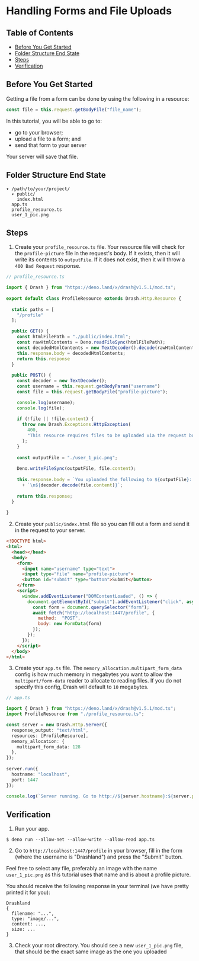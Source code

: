 # Handling Forms and File Uploads

## Table of Contents

* [Before You Get Started](#before-you-get-started)
* [Folder Structure End State](#folder-structure-end-state)
* [Steps](#steps)
* [Verification](#verification)

## Before You Get Started

Getting a file from a form can be done by using the following in a resource:

```typescript
const file = this.request.getBodyFile("file_name");
```

In this tutorial, you will be able to go to:

* go to your browser;
* upload a file to a form; and
* send that form to your server

Your server will save that file.

## Folder Structure End State

```text
▾ /path/to/your/project/
  ▾ public/
    index.html
  app.ts
  profile_resource.ts
  user_1_pic.png
```

## Steps

1. Create your `profile_resource.ts` file. Your resource file will check for the `profile-picture` file in the request's body. If it exists, then it will write its contents to `outputFile`. If it does not exist, then it will throw a `400 Bad Request` response.

  ```typescript
  // profile_resource.ts

  import { Drash } from "https://deno.land/x/drash@v1.5.1/mod.ts";
   
  export default class ProfileResource extends Drash.Http.Resource {
   
    static paths = [
      "/profile"
    ];

    public GET() {
      const htmlFilePath = "./public/index.html";
      const rawHtmlContents = Deno.readFileSync(htmlFilePath);
      const decodedHtmlContents = new TextDecoder().decode(rawHtmlContents);
      this.response.body = decodedHtmlContents;
      return this.response
    }
   
    public POST() {
      const decoder = new TextDecoder();
      const username = this.request.getBodyParam("username")
      const file = this.request.getBodyFile("profile-picture");

      console.log(username);
      console.log(file);
   
      if (!file || !file.content) {
        throw new Drash.Exceptions.HttpException(
          400,
          "This resource requires files to be uploaded via the request body."
        );
      }
   
      const outputFile = "./user_1_pic.png";
   
      Deno.writeFileSync(outputFile, file.content);
   
      this.response.body = `You uploaded the following to ${outputFile}: `
        + `\n${decoder.decode(file.content)}`;
   
      return this.response;
    }
   
  }
  ```

2. Create your `public/index.html` file so you can fill out a form and send it in the request to your server.

  ```html
  <!DOCTYPE html>
  <html>
    <head></head>
    <body>
      <form>
        <input name="username" type="text">
        <input type="file" name="profile-picture">
        <button id="submit" type="button">Submit</button>
      </form>
      <script>
        window.addEventListener("DOMContentLoaded", () => {
          document.getElementById("submit").addEventListener("click", async () => {
            const form = document.querySelector("form");
            await fetch("http://localhost:1447/profile", {
              method:  "POST",
              body: new FormData(form)
            });
          });
        });
      </script>
    </body>
  </html>
  ```

3. Create your `app.ts` file. The `memory_allocation.multipart_form_data` config is how much memory in megabytes you want to allow the `multipart/form-data` reader to allocate to reading files. If you do not specify this config, Drash will default to `10` megabytes.

  ```typescript
  // app.ts

  import { Drash } from "https://deno.land/x/drash@v1.5.1/mod.ts";
  import ProfileResource from "./profile_resource.ts";

  const server = new Drash.Http.Server({
    response_output: "text/html",
    resources: [ProfileResource],
    memory_allocation: {
      multipart_form_data: 128
    },
  });
   
  server.run({
    hostname: "localhost",
    port: 1447
  });

  console.log(`Server running. Go to http://${server.hostname}:${server.port}.`);
  ```

## Verification

1. Run your app.

  ```shell
  $ deno run --allow-net --allow-write --allow-read app.ts
  ```

2. Go to `http://localhost:1447/profile` in your browser, fill in the form (where the username is "Drashland") and press the "Submit" button.

  Feel free to select any file, preferably an image with the name `user_1_pic.png` as this tutorial uses that name and is about a profile picture.

  You should receive the following response in your terminal (we have pretty printed it for you):

  ```text
  Drashland
  {
    filename: "...",
    type: "image/...",
    content: ...,
    size: ...
  }
  ```

3. Check your root directory. You should see a new `user_1_pic.png` file, that should be the exact same image as the one you uploaded